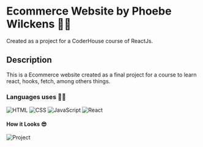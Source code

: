 # Ecommerce Website by Phoebe Wilckens 👩‍💻
Created as a project for a CoderHouse course of ReactJs.

## Description
This is a Ecommerce website created as a final project for a course to learn react, hooks, fetch, among others things.

### Languages uses 👩‍💻

![HTML](https://i.imgur.com/CSYqKot.png) ![CSS](https://imgur.com/r8SEo0Z.png) ![JavaScript](https://i.imgur.com/stMC6CK.png) ![React](https://i.imgur.com/B35dNgY.png)

#### How it Looks 😎
![Project](https://i.imgur.com/BOvyEwF.gi)
